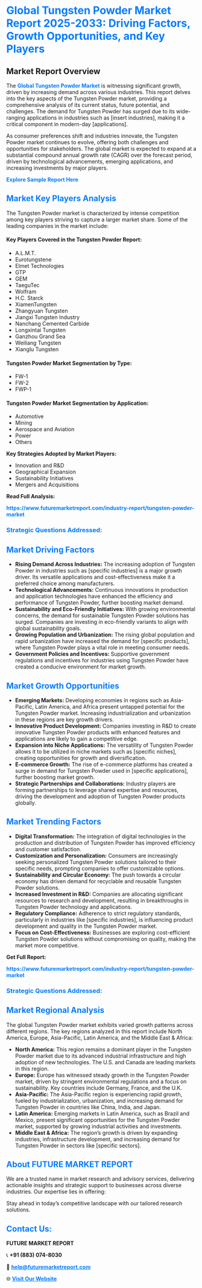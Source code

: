 <h1 style="color: #007BFF;">Global Tungsten Powder Market Report 2025-2033: Driving Factors, Growth Opportunities, and Key Players</h1>

<section id="overview">
<h2>Market Report Overview</h2>
<p>The <a href="https://www.futuremarketreport.com/industry-report/tungsten-powder-market" style="color: #007BFF; text-decoration: none;"><strong>Global Tungsten Powder Market</strong></a> is witnessing significant growth, driven by increasing demand across various industries. This report delves into the key aspects of the Tungsten Powder market, providing a comprehensive analysis of its current status, future potential, and challenges. The demand for Tungsten Powder has surged due to its wide-ranging applications in industries such as [insert industries], making it a critical component in modern-day [applications].</p>
<p>As consumer preferences shift and industries innovate, the Tungsten Powder market continues to evolve, offering both challenges and opportunities for stakeholders. The global market is expected to expand at a substantial compound annual growth rate (CAGR) over the forecast period, driven by technological advancements, emerging applications, and increasing investments by major players.</p>
</section>

<section id="overview">
<p><a href="https://www.futuremarketreport.com/request-sample/reportId=105219" style="color: #007BFF; text-decoration: none;"><strong>Explore Sample Report Here</strong></a></p>
</section>

<section id="key-players">
<h2 style="color: #007BFF;">Market Key Players Analysis</h2>
<p>The Tungsten Powder market is characterized by intense competition among key players striving to capture a larger market share. Some of the leading companies in the market include:</p>
<h4>Key Players Covered in the Tungsten Powder Report:</h4>
<ul><li>A.L.M.T.</li><li>Eurotungstene</li><li>Elmet Technologies</li><li>GTP</li><li>GEM</li><li>TaeguTec</li><li>Wolfram</li><li>H.C. Starck</li><li>XiamenTungsten</li><li>Zhangyuan Tungsten</li><li>Jiangxi Tungsten Industry</li><li>Nanchang Cemented Carbide</li><li>Longxintai Tungsten</li><li>Ganzhou Grand Sea</li><li>Weiliang Tungsten</li><li>Xianglu Tungsten</li></ul>
<h4>Tungsten Powder Market Segmentation by Type:</h4>
<ul><li>FW-1</li><li>FW-2</li><li>FWP-1</li></ul>

<h4>Tungsten Powder Market Segmentation by Application:</h4>
<ul><li>Automotive</li><li>Mining</li><li>Aerospace and Aviation</li><li>Power</li><li>Others</li></ul>
<p><strong>Key Strategies Adopted by Market Players:</strong></p>
<ul>
<li>Innovation and R&D</li>
<li>Geographical Expansion</li>
<li>Sustainability Initiatives</li>
<li>Mergers and Acquisitions</li>
</ul>
</section>

<section>
<p><strong>Read Full Analysis: </strong></p><a href="https://www.futuremarketreport.com/industry-report/tungsten-powder-market" style="color: #007BFF; text-decoration: none;"><strong>https://www.futuremarketreport.com/industry-report/tungsten-powder-market</strong></a>
<h3 style="color: #007BFF;">Strategic Questions Addressed:</h3>
</section>

<section id="driving-factors">
<h2 style="color: #007BFF;">Market Driving Factors</h2>
<ul>
<li><strong>Rising Demand Across Industries:</strong> The increasing adoption of Tungsten Powder in industries such as [specific industries] is a major growth driver. Its versatile applications and cost-effectiveness make it a preferred choice among manufacturers.</li>
<li><strong>Technological Advancements:</strong> Continuous innovations in production and application technologies have enhanced the efficiency and performance of Tungsten Powder, further boosting market demand.</li>
<li><strong>Sustainability and Eco-Friendly Initiatives:</strong> With growing environmental concerns, the demand for sustainable Tungsten Powder solutions has surged. Companies are investing in eco-friendly variants to align with global sustainability goals.</li>
<li><strong>Growing Population and Urbanization:</strong> The rising global population and rapid urbanization have increased the demand for [specific products], where Tungsten Powder plays a vital role in meeting consumer needs.</li>
<li><strong>Government Policies and Incentives:</strong> Supportive government regulations and incentives for industries using Tungsten Powder have created a conducive environment for market growth.</li>
</ul>
</section>

<section id="growth-opportunities">
<h2 style="color: #007BFF;">Market Growth Opportunities</h2>
<ul>
<li><strong>Emerging Markets:</strong> Developing economies in regions such as Asia-Pacific, Latin America, and Africa present untapped potential for the Tungsten Powder market. Increasing industrialization and urbanization in these regions are key growth drivers.</li>
<li><strong>Innovative Product Development:</strong> Companies investing in R&D to create innovative Tungsten Powder products with enhanced features and applications are likely to gain a competitive edge.</li>
<li><strong>Expansion into Niche Applications:</strong> The versatility of Tungsten Powder allows it to be utilized in niche markets such as [specific niches], creating opportunities for growth and diversification.</li>
<li><strong>E-commerce Growth:</strong> The rise of e-commerce platforms has created a surge in demand for Tungsten Powder used in [specific applications], further boosting market growth.</li>
<li><strong>Strategic Partnerships and Collaborations:</strong> Industry players are forming partnerships to leverage shared expertise and resources, driving the development and adoption of Tungsten Powder products globally.</li>
</ul>
</section>

<section id="trending-factors">
<h2 style="color: #007BFF;">Market Trending Factors</h2>
<ul>
<li><strong>Digital Transformation:</strong> The integration of digital technologies in the production and distribution of Tungsten Powder has improved efficiency and customer satisfaction.</li>
<li><strong>Customization and Personalization:</strong> Consumers are increasingly seeking personalized Tungsten Powder solutions tailored to their specific needs, prompting companies to offer customizable options.</li>
<li><strong>Sustainability and Circular Economy:</strong> The push towards a circular economy has driven demand for recyclable and reusable Tungsten Powder solutions.</li>
<li><strong>Increased Investment in R&D:</strong> Companies are allocating significant resources to research and development, resulting in breakthroughs in Tungsten Powder technology and applications.</li>
<li><strong>Regulatory Compliance:</strong> Adherence to strict regulatory standards, particularly in industries like [specific industries], is influencing product development and quality in the Tungsten Powder market.</li>
<li><strong>Focus on Cost-Effectiveness:</strong> Businesses are exploring cost-efficient Tungsten Powder solutions without compromising on quality, making the market more competitive.</li>
</ul>
</section>

<section>
<p><strong>Get Full Report: </strong></p><a href="https://www.futuremarketreport.com/industry-report/tungsten-powder-market" style="color: #007BFF; text-decoration: none;"><strong>https://www.futuremarketreport.com/industry-report/tungsten-powder-market</strong></a>
<h3 style="color: #007BFF;">Strategic Questions Addressed:</h3>
</section>


<section id="regional-analysis">
<h2 style="color: #007BFF;">Market Regional Analysis</h2>
<p>The global Tungsten Powder market exhibits varied growth patterns across different regions. The key regions analyzed in this report include North America, Europe, Asia-Pacific, Latin America, and the Middle East & Africa:</p>
<ul>
<li><strong>North America:</strong> This region remains a dominant player in the Tungsten Powder market due to its advanced industrial infrastructure and high adoption of new technologies. The U.S. and Canada are leading markets in this region.</li>
<li><strong>Europe:</strong> Europe has witnessed steady growth in the Tungsten Powder market, driven by stringent environmental regulations and a focus on sustainability. Key countries include Germany, France, and the U.K.</li>
<li><strong>Asia-Pacific:</strong> The Asia-Pacific region is experiencing rapid growth, fueled by industrialization, urbanization, and increasing demand for Tungsten Powder in countries like China, India, and Japan.</li>
<li><strong>Latin America:</strong> Emerging markets in Latin America, such as Brazil and Mexico, present significant opportunities for the Tungsten Powder market, supported by growing industrial activities and investments.</li>
<li><strong>Middle East & Africa:</strong> The region’s growth is driven by expanding industries, infrastructure development, and increasing demand for Tungsten Powder in sectors like [specific sectors].</li>
</ul>
</section>

<footer>
<h2 style="color: #007BFF;">About FUTURE MARKET REPORT</h2>
<p>We are a trusted name in market research and advisory services, delivering actionable insights and strategic support to businesses across diverse industries. Our expertise lies in offering:</p>

<p>Stay ahead in today’s competitive landscape with our tailored research solutions.</p>

<h2 style="color: #007BFF;">Contact Us:</h2>
<p><strong>FUTURE MARKET REPORT</strong></p>
<p>📞 <strong>+91 (883) 074-8030</strong></p>
<p>📧 <strong><a href="mailto:help@futuremarketreport.com" style="color: #007BFF;">help@futuremarketreport.com</a></strong></p>
<p>🌐 <strong><a href="https://www.futuremarketreport.com/" style="color: #007BFF;">Visit Our Website</a></strong></p>
</footer>